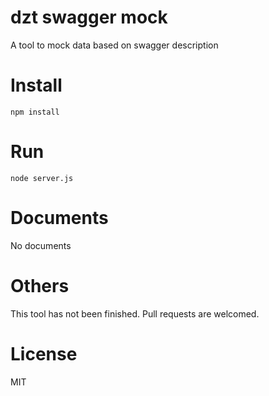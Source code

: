 # dzt swagger mock
A tool to mock data based on swagger description

# Install
`npm install`

# Run
`node server.js`

# Documents
No documents

# Others
This tool has not been finished.
Pull requests are welcomed.

# License
MIT